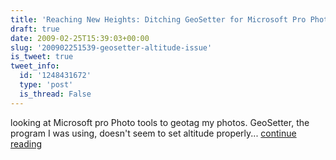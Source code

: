 ```yaml
---
title: 'Reaching New Heights: Ditching GeoSetter for Microsoft Pro Photo Tools'
draft: true
date: 2009-02-25T15:39:03+00:00
slug: '200902251539-geosetter-altitude-issue'
is_tweet: true
tweet_info:
  id: '1248431672'
  type: 'post'
  is_thread: False
---
```




looking at Microsoft pro Photo tools to geotag my photos. GeoSetter, the program I was using, doesn't seem to set altitude properly... [continue reading](https://x.com/sytelus/status/1248431672)
